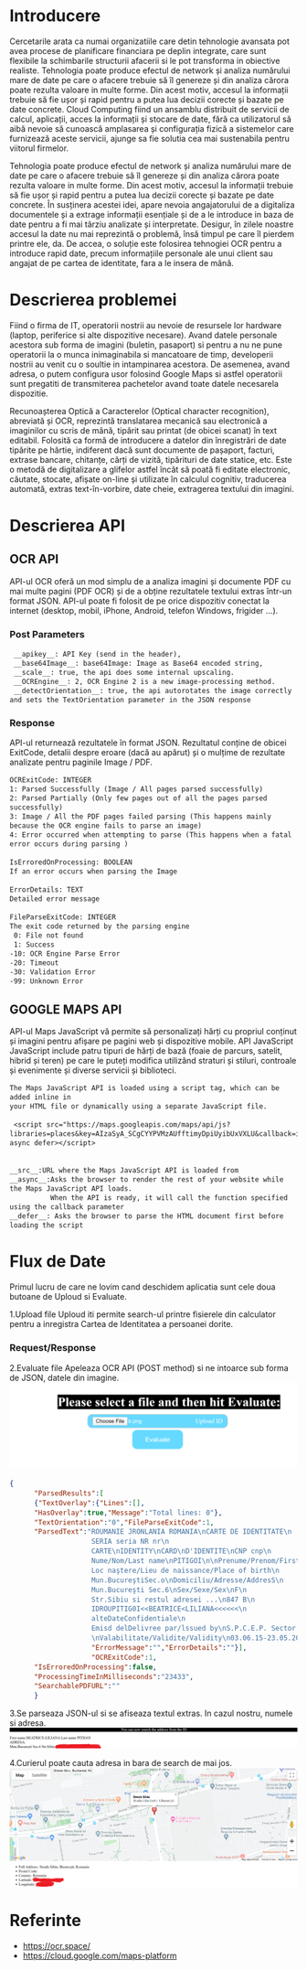 # Introducere

Cercetarile arata ca numai organizatiile care detin tehnologie avansata pot avea procese de planificare financiara pe deplin integrate, 
care sunt flexibile la schimbarile structurii afacerii si le pot transforma in obiective realiste. 
Tehnologia poate produce efectul de network și analiza numărului mare de date pe care o afacere trebuie să îl genereze 
și din analiza cărora poate rezulta valoare in multe forme. 
Din acest motiv, accesul la informații trebuie să fie ușor și rapid pentru a putea lua decizii corecte și bazate pe date concrete.
Cloud Computing fiind un ansamblu distribuit de servicii de calcul, aplicații, acces la informații și stocare de date,
fără ca utilizatorul să aibă nevoie să cunoască amplasarea 
și configurația fizică a sistemelor care furnizează aceste servicii, ajunge sa fie solutia cea mai sustenabila pentru viitorul firmelor.
 
Tehnologia poate produce efectul de network și analiza numărului mare de date pe care o afacere trebuie să îl genereze 
și din analiza cărora poate rezulta valoare in multe forme. 
Din acest motiv, accesul la informații trebuie să fie ușor și rapid pentru a putea lua decizii corecte și bazate pe date concrete. 
În susținera acestei idei, apare nevoia angajatorului de a digitaliza documentele și a extrage informații esențiale 
și de a le introduce in baza de date pentru a fi mai târziu analizate și interpretate. 
Desigur, în zilele noastre accesul la date nu mai reprezintă o problemă, însă timpul pe care îl pierdem printre ele, da. 
De accea, o soluție este folosirea tehnogiei OCR pentru a introduce rapid date, precum informațiile personale ale unui client 
sau angajat de pe cartea de identitate, 
fara a le insera de mână.

# Descrierea problemei 

Fiind o firma de IT, operatorii nostrii au nevoie de resursele lor hardware (laptop, periferice si alte dispozitive necesare). 
Avand datele personale acestora sub forma de imagini (buletin, pasaport) si pentru a nu ne pune operatorii la o munca inimaginabila 
si mancatoare de timp, developerii nostrii au venit cu o soultie in intampinarea acestora. De asemenea, avand adresa, o putem configura usor
folosind Google Maps si astfel operatorii sunt pregatiti de transmiterea pachetelor avand toate datele necesarela dispozitie.

Recunoașterea Optică a Caracterelor (Optical character recognition), abreviată și OCR, 
reprezintă translatarea mecanică sau electronică a imaginilor cu scris de mână, tipărit sau printat (de obicei scanat) în text editabil. 
Folosită ca formă de introducere a datelor din înregistrări de date tipărite pe hârtie, 
indiferent dacă sunt documente de pașaport, facturi, extrase bancare, chitanțe, cărți de vizită, tipărituri de date statice, etc. 
Este o metodă de digitalizare a glifelor astfel încât să poată fi editate electronic, căutate, stocate, afișate on-line 
și utilizate în calculul cognitiv,
traducerea automată, extras text-în-vorbire, date cheie, extragerea textului din imagini.


# Descrierea API
## OCR API

API-ul OCR oferă un mod simplu de a analiza imagini și documente PDF cu mai multe pagini (PDF OCR) și 
de a obține rezultatele textului extras într-un format JSON. API-ul poate fi folosit de pe orice dispozitiv conectat la internet 
(desktop, mobil, iPhone, Android, telefon Windows, frigider ...). 

### Post Parameters

```
 __apikey__: API Key (send in the header),
 __base64Image__: base64Image: Image as Base64 encoded string,
 __scale__: true, the api does some internal upscaling. 
 __OCREngine__: 2, OCR Engine 2 is a new image-processing method.
 __detectOrientation__: true, the api autorotates the image correctly and sets the TextOrientation parameter in the JSON response
```

### Response

API-ul returnează rezultatele în format JSON. 
Rezultatul conține de obicei ExitCode, detalii despre eroare 
(dacă au apărut) și o mulțime de rezultate analizate pentru paginile Image / PDF. 

```
OCRExitCode: INTEGER 
1: Parsed Successfully (Image / All pages parsed successfully)
2: Parsed Partially (Only few pages out of all the pages parsed successfully)
3: Image / All the PDF pages failed parsing (This happens mainly because the OCR engine fails to parse an image)
4: Error occurred when attempting to parse (This happens when a fatal error occurs during parsing )

IsErroredOnProcessing: BOOLEAN
If an error occurs when parsing the Image

ErrorDetails: TEXT
Detailed error message

FileParseExitCode: INTEGER
The exit code returned by the parsing engine
 0: File not found
 1: Success
-10: OCR Engine Parse Error
-20: Timeout
-30: Validation Error
-99: Unknown Error
```

## GOOGLE MAPS API
API-ul Maps JavaScript vă permite să personalizați hărți cu propriul
conținut și imagini pentru afișare pe pagini web și dispozitive mobile. 
API JavaScript JavaScript include patru tipuri de hărți de bază (foaie de parcurs, satelit, hibrid și teren) 
pe care le puteți modifica utilizând straturi și stiluri, 
controale și evenimente și diverse servicii și biblioteci.

````
The Maps JavaScript API is loaded using a script tag, which can be added inline in 
your HTML file or dynamically using a separate JavaScript file.

 <script src="https://maps.googleapis.com/maps/api/js?libraries=places&key=AIzaSyA_SCgCYYPVMzAUfftimyDpiUyibUxVXLU&callback=initMap" async defer></script>


__src__:URL where the Maps JavaScript API is loaded from
__async__:Asks the browser to render the rest of your website while the Maps JavaScript API loads. 
          When the API is ready, it will call the function specified using the callback parameter
__defer__: Asks the browser to parse the HTML document first before loading the script

````

# Flux de Date


Primul lucru de care ne lovim cand deschidem aplicatia sunt cele doua butoane
de Uploud si Evaluate.

1.Upload file
Uploud iti permite search-ul printre fisierele din calculator pentru a
inregistra Cartea de Identitatea a persoanei dorite.


### Request/Response
2.Evaluate file
Apeleaza OCR API (POST method) si ne intoarce sub forma de JSON, datele din imagine.
![UploudImg](imgs/server.png)

```JSON
{
      "ParsedResults":[
      {"TextOverlay":{"Lines":[],
      "HasOverlay":true,"Message":"Total lines: 0"},
      "TextOrientation":"0","FileParseExitCode":1,
      "ParsedText":"ROUMANIE JRONLANIA ROMANIA\nCARTE DE IDENTITATE\n
                    SERIA seria NR nr\n
                    CARTE\nIDENTITY\nCARD\nD'IDENTITE\nCNP cnp\n
                    Nume/Nom/Last name\nPITIGOI\n\nPrenume/Prenom/First name\nBEATRICE-LILIANA\nCetatenie/Nationalite/Nationality\nRomână/ ROU\n
                    Loc naştere/Lieu de naissance/Place of birth\n
                    Mun.BucureştiSec.o\nDomiciliu/Adresse/AddresS\n
                    Mun.Bucureşti Sec.6\nSex/Sexe/Sex\nF\n
                    Str.Sibiu si restul adresei ...\n847 B\n
                    IDROUPITIG0I<<BEATRICE<LILIANA<<<<<<\n
                    alteDateConfidentiale\n
                    Emisd delDelivree par/lssued by\nS.P.C.E.P. Sector o
                    \nValabilitate/Validite/Validity\n03.06.15-23.05.2022",
                    "ErrorMessage":"","ErrorDetails":""}],
                    "OCRExitCode":1,
      "IsErroredOnProcessing":false,
      "ProcessingTimeInMilliseconds":"23433",
      "SearchablePDFURL":""
      }

```

3.Se parseaza JSON-ul si se afiseaza textul extras. 
In cazul nostru, numele si adresa.
![UploudImg2](imgs/datePers.png)

4.Curierul poate cauta adresa in bara de search de mai jos.
![UploudImg2](imgs/adresa.png)


# Referinte

 * https://ocr.space/
 * https://cloud.google.com/maps-platform


